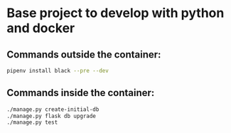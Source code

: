 # Base project to develop with python and docker

## Commands outside the container:

```bash
pipenv install black --pre --dev
```

## Commands inside the container:

```bash
./manage.py create-initial-db
./manage.py flask db upgrade
./manage.py test
```
